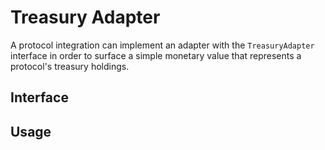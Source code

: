 # Treasury Adapter

A protocol integration can implement an adapter with the `TreasuryAdapter` interface in order to surface a simple monetary value that represents a protocol's treasury holdings.

## Interface

## Usage

